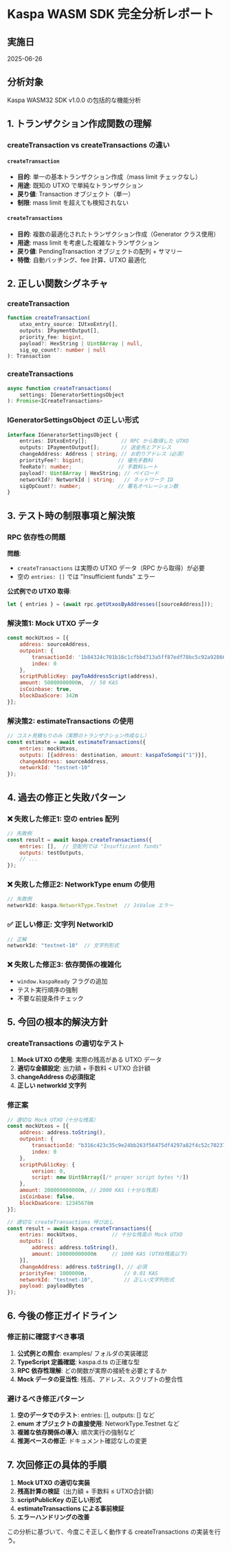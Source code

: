 # Kaspa WASM SDK 完全分析レポート

## 実施日
2025-06-26

## 分析対象
Kaspa WASM32 SDK v1.0.0 の包括的な機能分析

## 1. トランザクション作成関数の理解

### createTransaction vs createTransactions の違い

#### `createTransaction`
- **目的**: 単一の基本トランザクション作成（mass limit チェックなし）
- **用途**: 既知の UTXO で単純なトランザクション
- **戻り値**: Transaction オブジェクト（単一）
- **制限**: mass limit を超えても検知されない

#### `createTransactions` 
- **目的**: 複数の最適化されたトランザクション作成（Generator クラス使用）
- **用途**: mass limit を考慮した複雑なトランザクション
- **戻り値**: PendingTransaction オブジェクトの配列 + サマリー
- **特徴**: 自動バッチング、fee 計算、UTXO 最適化

## 2. 正しい関数シグネチャ

### createTransaction
```typescript
function createTransaction(
    utxo_entry_source: IUtxoEntry[], 
    outputs: IPaymentOutput[], 
    priority_fee: bigint,
    payload?: HexString | Uint8Array | null, 
    sig_op_count?: number | null
): Transaction
```

### createTransactions
```typescript
async function createTransactions(
    settings: IGeneratorSettingsObject
): Promise<ICreateTransactions>
```

### IGeneratorSettingsObject の正しい形式
```typescript
interface IGeneratorSettingsObject {
    entries: IUtxoEntry[];           // RPC から取得した UTXO
    outputs: IPaymentOutput[];       // 送金先とアドレス
    changeAddress: Address | string; // お釣りアドレス（必須）
    priorityFee?: bigint;           // 優先手数料
    feeRate?: number;               // 手数料レート
    payload?: Uint8Array | HexString; // ペイロード
    networkId?: NetworkId | string;   // ネットワーク ID
    sigOpCount?: number;            // 署名オペレーション数
}
```

## 3. テスト時の制限事項と解決策

### RPC 依存性の問題
**問題**: 
- `createTransactions` は実際の UTXO データ（RPC から取得）が必要
- 空の `entries: []` では "Insufficient funds" エラー

**公式例での UTXO 取得**:
```javascript
let { entries } = (await rpc.getUtxosByAddresses([sourceAddress]));
```

### 解決策1: Mock UTXO データ
```javascript
const mockUtxos = [{
    address: sourceAddress,
    outpoint: {
        transactionId: '1b84324c701b16c1cfbbd713a5ff87edf78bc5c92a92866f86d7e32ab5cd387d',
        index: 0
    },
    scriptPublicKey: payToAddressScript(address),
    amount: 50000000000n,  // 50 KAS
    isCoinbase: true,
    blockDaaScore: 342n
}];
```

### 解決策2: estimateTransactions の使用
```javascript
// コスト見積もりのみ（実際のトランザクション作成なし）
const estimate = await estimateTransactions({
    entries: mockUtxos,
    outputs: [{address: destination, amount: kaspaToSompi("1")}],
    changeAddress: sourceAddress,
    networkId: "testnet-10"
});
```

## 4. 過去の修正と失敗パターン

### ❌ 失敗した修正1: 空の entries 配列
```javascript
// 失敗例
const result = await kaspa.createTransactions({
    entries: [],  // 空配列では "Insufficient funds"
    outputs: testOutputs,
    // ...
});
```

### ❌ 失敗した修正2: NetworkType enum の使用
```javascript
// 失敗例
networkId: kaspa.NetworkType.Testnet  // JsValue エラー
```

### ✅ 正しい修正: 文字列 NetworkID
```javascript
// 正解
networkId: "testnet-10"  // 文字列形式
```

### ❌ 失敗した修正3: 依存関係の複雑化
- `window.kaspaReady` フラグの追加
- テスト実行順序の強制
- 不要な前提条件チェック

## 5. 今回の根本的解決方針

### createTransactions の適切なテスト
1. **Mock UTXO の使用**: 実際の残高がある UTXO データ
2. **適切な金額設定**: 出力額 + 手数料 < UTXO 合計額
3. **changeAddress の必須指定**
4. **正しい networkId 文字列**

### 修正案
```javascript
// 適切な Mock UTXO（十分な残高）
const mockUtxos = [{
    address: address.toString(),
    outpoint: {
        transactionId: "b316c423c35c9e24bb263f56475df4297a82f4c52c70237e0fc36af5f7df1f9e",
        index: 0
    },
    scriptPublicKey: { 
        version: 0, 
        script: new Uint8Array([/* proper script bytes */]) 
    },
    amount: 200000000000n, // 2000 KAS (十分な残高)
    isCoinbase: false,
    blockDaaScore: 12345678n
}];

// 適切な createTransactions 呼び出し
const result = await kaspa.createTransactions({
    entries: mockUtxos,           // 十分な残高の Mock UTXO
    outputs: [{
        address: address.toString(),
        amount: 100000000000n     // 1000 KAS (UTXO残高以下)
    }],
    changeAddress: address.toString(), // 必須
    priorityFee: 1000000n,            // 0.01 KAS
    networkId: "testnet-10",          // 正しい文字列形式
    payload: payloadBytes
});
```

## 6. 今後の修正ガイドライン

### 修正前に確認すべき事項
1. **公式例との照合**: examples/ フォルダの実装確認
2. **TypeScript 定義確認**: kaspa.d.ts の正確な型
3. **RPC 依存性理解**: どの関数が実際の接続を必要とするか
4. **Mock データの妥当性**: 残高、アドレス、スクリプトの整合性

### 避けるべき修正パターン
1. **空のデータでのテスト**: entries: [], outputs: [] など
2. **enum オブジェクトの直接使用**: NetworkType.Testnet など
3. **複雑な依存関係の導入**: 順次実行の強制など
4. **推測ベースの修正**: ドキュメント確認なしの変更

## 7. 次回修正の具体的手順

1. **Mock UTXO の適切な実装**
2. **残高計算の検証**（出力額 + 手数料 ≤ UTXO合計額）
3. **scriptPublicKey の正しい形式**
4. **estimateTransactions による事前検証**
5. **エラーハンドリングの改善**

この分析に基づいて、今度こそ正しく動作する createTransactions の実装を行う。